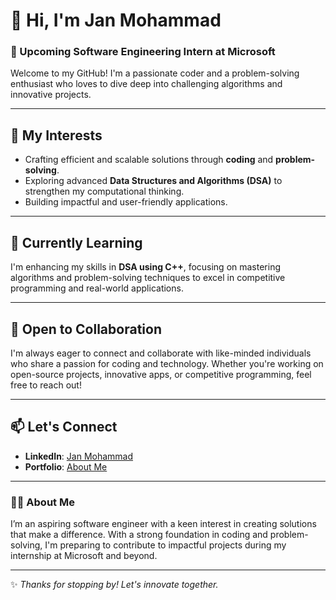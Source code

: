 # 👋 Hi, I'm Jan Mohammad  
### 🚀 Upcoming Software Engineering Intern at Microsoft  

Welcome to my GitHub! I'm a passionate coder and a problem-solving enthusiast who loves to dive deep into challenging algorithms and innovative projects.

---

## 👀 My Interests  
- Crafting efficient and scalable solutions through **coding** and **problem-solving**.  
- Exploring advanced **Data Structures and Algorithms (DSA)** to strengthen my computational thinking.  
- Building impactful and user-friendly applications.  

---

## 🌱 Currently Learning  
I'm enhancing my skills in **DSA using C++**, focusing on mastering algorithms and problem-solving techniques to excel in competitive programming and real-world applications.  

---

## 💞️ Open to Collaboration  
I'm always eager to connect and collaborate with like-minded individuals who share a passion for coding and technology. Whether you're working on open-source projects, innovative apps, or competitive programming, feel free to reach out!  

---

## 📫 Let's Connect  
- **LinkedIn**: [Jan Mohammad](https://www.linkedin.com/in/jan-mohammad-566a6221b)  
- **Portfolio**: [About Me](https://about-me-theta-mocha.vercel.app/)  

---

### 👨‍💻 About Me  
I’m an aspiring software engineer with a keen interest in creating solutions that make a difference. With a strong foundation in coding and problem-solving, I'm preparing to contribute to impactful projects during my internship at Microsoft and beyond.  

---

✨ *Thanks for stopping by! Let's innovate together.*  
